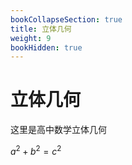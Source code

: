 ```yaml
---
bookCollapseSection: true
title: 立体几何
weight: 9
bookHidden: true
---
```


# 立体几何

这里是高中数学立体几何

$a^2+b^2=c^2$
